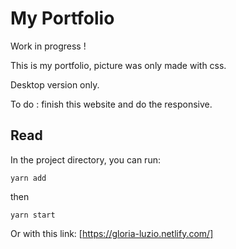 # My Portfolio

Work in progress !

This is my portfolio, picture was only made with css.

Desktop version only.

To do : finish this website and do the responsive.

## Read

In the project directory, you can run:

`yarn add`

then

`yarn start`

Or with this link: [https://gloria-luzio.netlify.com/]

